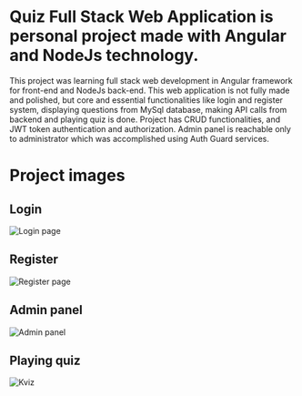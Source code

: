 # Quiz Full Stack Web Application is personal project made with Angular and NodeJs technology.

This project was learning full stack web development in Angular framework for front-end and NodeJs back-end.
This web application is not fully made and polished, but core and essential functionalities like login and register system, 
displaying questions from MySql database, making API calls from backend and playing quiz is done.
Project has CRUD functionalities, and JWT token authentication and authorization.
Admin panel is reachable only to administrator which was accomplished using Auth Guard services.

# Project images

## Login
![Login page](https://github.com/user-attachments/assets/92a01b02-8255-456f-a35d-e22f05fe8d64)

## Register
![Register page](https://github.com/user-attachments/assets/a01b4773-205f-42d0-9a1b-7f3ab77acb02)

## Admin panel
![Admin panel](https://github.com/user-attachments/assets/3fb55ac1-71ea-45c8-a97e-c0a5161af5f8)

## Playing quiz
![Kviz](https://github.com/user-attachments/assets/1722884c-d32a-4ce3-8343-a417a5d2ab4d)



